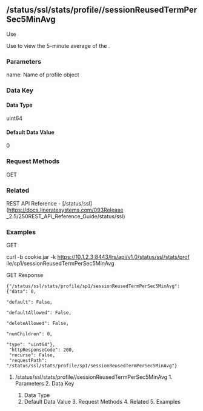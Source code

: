 ## /status/ssl/stats/profile/<name>/sessionReusedTermPerSec5MinAvg

Use

Use to view the 5-minute average of the .

### Parameters

name: Name of profile object

### Data Key

#### Data Type

uint64

#### Default Data Value

0

### Request Methods

GET

### Related

REST API Reference - [/status/ssl](https://docs.lineratesystems.com/093Release
_2.5/250REST_API_Reference_Guide/status/ssl)

### Examples

GET

curl -b cookie.jar -k https://10.1.2.3:8443/lrs/api/v1.0/status/ssl/stats/prof
ile/sp1/sessionReusedTermPerSec5MinAvg

GET Response

    
    {"/status/ssl/stats/profile/sp1/sessionReusedTermPerSec5MinAvg": {"data": 0,
                                                                         "default": False,
                                                                         "defaultAllowed": False,
                                                                         "deleteAllowed": False,
                                                                         "numChildren": 0,
                                                                         "type": "uint64"},
     "httpResponseCode": 200,
     "recurse": False,
     "requestPath": "/status/ssl/stats/profile/sp1/sessionReusedTermPerSec5MinAvg"}
    

  1. /status/ssl/stats/profile/<name>/sessionReusedTermPerSec5MinAvg
    1. Parameters
    2. Data Key
      1. Data Type
      2. Default Data Value
    3. Request Methods
    4. Related
    5. Examples


